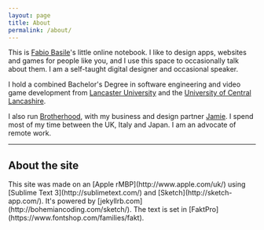 ```yaml
---
layout: page
title: About
permalink: /about/
---
```


This is [Fabio Basile](http://fffabs.com/)'s little online notebook. I like to design apps, websites and games for people like you, and I use this space to occasionally talk about them. I am a self-taught digital designer and occasional speaker.

 I hold a combined Bachelor's Degree in software engineering and video game development from [Lancaster University](http://www.lancaster.ac.uk) and the [University of Central Lancashire](http://www.uclan.ac.uk).

I also run [Brotherhood](http://brotherhood.io), with my business and design partner [Jamie](http://www.syke.co). I spend most of my time between the UK, Italy and Japan. I am an advocate of remote work.

----
<h2>About the site</h2>
This site was made on an [Apple rMBP](http://www.apple.com/uk/) using [Sublime Text 3](http://sublimetext.com/) and [Sketch](http://sketch-app.com/). It's powered by [jekyllrb.com](http://bohemiancoding.com/sketch/). The text is set in [FaktPro](https://www.fontshop.com/families/fakt).
